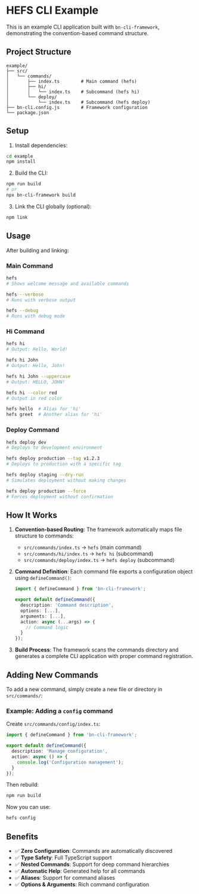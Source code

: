 # HEFS CLI Example

This is an example CLI application built with `bn-cli-framework`, demonstrating the convention-based command structure.

## Project Structure

```
example/
├── src/
│   └── commands/
│       ├── index.ts        # Main command (hefs)
│       ├── hi/
│       │   └── index.ts    # Subcommand (hefs hi)
│       └── deploy/
│           └── index.ts    # Subcommand (hefs deploy)
├── bn-cli.config.js        # Framework configuration
└── package.json
```

## Setup

1. Install dependencies:
```bash
cd example
npm install
```

2. Build the CLI:
```bash
npm run build
# or
npx bn-cli-framework build
```

3. Link the CLI globally (optional):
```bash
npm link
```

## Usage

After building and linking:

### Main Command
```bash
hefs
# Shows welcome message and available commands

hefs --verbose
# Runs with verbose output

hefs --debug
# Runs with debug mode
```

### Hi Command
```bash
hefs hi
# Output: Hello, World!

hefs hi John
# Output: Hello, John!

hefs hi John --uppercase
# Output: HELLO, JOHN!

hefs hi --color red
# Output in red color

hefs hello  # Alias for 'hi'
hefs greet  # Another alias for 'hi'
```

### Deploy Command
```bash
hefs deploy dev
# Deploys to development environment

hefs deploy production --tag v1.2.3
# Deploys to production with a specific tag

hefs deploy staging --dry-run
# Simulates deployment without making changes

hefs deploy production --force
# Forces deployment without confirmation
```

## How It Works

1. **Convention-based Routing**: The framework automatically maps file structure to commands:
   - `src/commands/index.ts` → `hefs` (main command)
   - `src/commands/hi/index.ts` → `hefs hi` (subcommand)
   - `src/commands/deploy/index.ts` → `hefs deploy` (subcommand)

2. **Command Definition**: Each command file exports a configuration object using `defineCommand()`:
   ```typescript
   import { defineCommand } from 'bn-cli-framework';

   export default defineCommand({
     description: 'Command description',
     options: [...],
     arguments: [...],
     action: async (...args) => {
       // Command logic
     }
   });
   ```

3. **Build Process**: The framework scans the commands directory and generates a complete CLI application with proper command registration.

## Adding New Commands

To add a new command, simply create a new file or directory in `src/commands/`:

### Example: Adding a `config` command
Create `src/commands/config/index.ts`:
```typescript
import { defineCommand } from 'bn-cli-framework';

export default defineCommand({
  description: 'Manage configuration',
  action: async () => {
    console.log('Configuration management');
  }
});
```

Then rebuild:
```bash
npm run build
```

Now you can use:
```bash
hefs config
```

## Benefits

- ✅ **Zero Configuration**: Commands are automatically discovered
- ✅ **Type Safety**: Full TypeScript support
- ✅ **Nested Commands**: Support for deep command hierarchies
- ✅ **Automatic Help**: Generated help for all commands
- ✅ **Aliases**: Support for command aliases
- ✅ **Options & Arguments**: Rich command configuration
